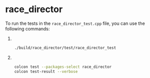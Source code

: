 # race_director


To run the tests in the `race_director_test.cpp` file, you can use the following commands:

1. 
```bash
    ./build/race_director/test/race_director_test
```
2. 
```bash
    colcon test --packages-select race_director
    colcon test-result --verbose
```